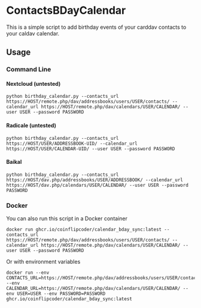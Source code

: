 # ContactsBDayCalendar

This is a simple script to add birthday events of your carddav contacts to your caldav calendar.

## Usage

### Command Line

#### Nextcloud (untested)
```
python birthday_calendar.py --contacts_url https://HOST/remote.php/dav/addressbooks/users/USER/contacts/ --calendar_url https://HOST/remote.php/dav/calendars/USER/CALENDAR/ --user USER --password PASSWORD
```
#### Radicale (untested)
```
python birthday_calendar.py --contacts_url https://HOST/USER/ADDRESSBOOK-UID/ --calendar_url https://HOST/USER/CALENDAR-UID/ --user USER --password PASSWORD
```
#### Baikal
```
python birthday_calendar.py --contacts_url https://HOST/dav.php/addressbooks/USER/ADDRESSBOOK/ --calendar_url https://HOST/dav.php/calendars/USER/CALENDAR/ --user USER --password PASSWORD
```

### Docker

You can also run this script in a Docker container

```
docker run ghcr.io/coinflipcoder/calendar_bday_sync:latest --contacts_url https://HOST/remote.php/dav/addressbooks/users/USER/contacts/ --calendar_url https://HOST/remote.php/dav/calendars/USER/CALENDAR/ --user USER --password PASSWORD
```
Or with environment variables
```
docker run --env CONTACTS_URL=https://HOST/remote.php/dav/addressbooks/users/USER/contacts/ --env CALENDAR_URL=https://HOST/remote.php/dav/calendars/USER/CALENDAR/ --env USER=USER --env PASSWORD=PASSWORD ghcr.io/coinflipcoder/calendar_bday_sync:latest
```
